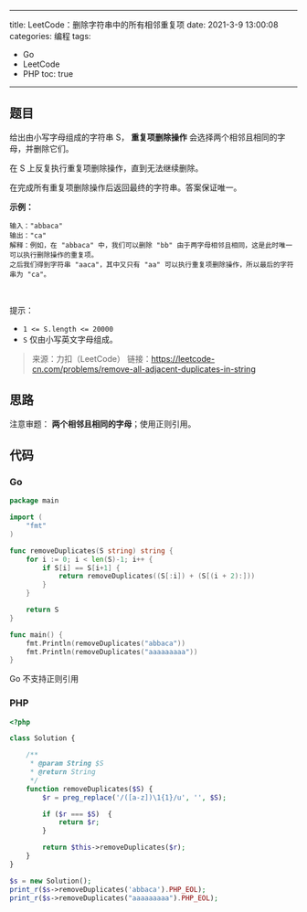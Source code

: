 ----
title: LeetCode：删除字符串中的所有相邻重复项
date: 2021-3-9 13:00:08
categories: 编程
tags: 
- Go
- LeetCode
- PHP
toc: true
----

## 题目

给出由小写字母组成的字符串 S， **重复项删除操作** 会选择两个相邻且相同的字母，并删除它们。

在 S 上反复执行重复项删除操作，直到无法继续删除。

在完成所有重复项删除操作后返回最终的字符串。答案保证唯一。

<!-- more -->

**示例：**

```
输入："abbaca"
输出："ca"
解释：例如，在 "abbaca" 中，我们可以删除 "bb" 由于两字母相邻且相同，这是此时唯一可以执行删除操作的重复项。
之后我们得到字符串 "aaca"，其中又只有 "aa" 可以执行重复项删除操作，所以最后的字符串为 "ca"。
```
 

提示：

- `1 <= S.length <= 20000`
- `S` 仅由小写英文字母组成。

> 来源：力扣（LeetCode）
> 链接：https://leetcode-cn.com/problems/remove-all-adjacent-duplicates-in-string

## 思路

注意审题： **两个相邻且相同的字母**；使用正则引用。

## 代码

### Go

```go
package main

import (
	"fmt"
)

func removeDuplicates(S string) string {
	for i := 0; i < len(S)-1; i++ {
		if S[i] == S[i+1] {
			return removeDuplicates((S[:i]) + (S[(i + 2):]))
		}
	}

	return S
}

func main() {
	fmt.Println(removeDuplicates("abbaca"))
	fmt.Println(removeDuplicates("aaaaaaaaa"))
}
```

Go 不支持正则引用

### PHP

```php
<?php

class Solution {

    /**
     * @param String $S
     * @return String
     */
    function removeDuplicates($S) {
        $r = preg_replace('/([a-z])\1{1}/u', '', $S);

        if ($r === $S)  {
            return $r;
        }

        return $this->removeDuplicates($r);
    }
}

$s = new Solution();
print_r($s->removeDuplicates('abbaca').PHP_EOL);
print_r($s->removeDuplicates("aaaaaaaaa").PHP_EOL);
```
